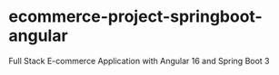 # ecommerce-project-springboot-angular
Full Stack E-commerce Application with Angular 16 and Spring Boot 3
